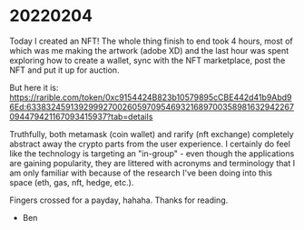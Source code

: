 # 20220204

Today I created an NFT! The whole thing finish to end took 4 hours, most of which was me making the artwork (adobe XD) and the last hour was spent exploring how to create a wallet, sync with the NFT marketplace, post the NFT and put it up for auction.

But here it is:
https://rarible.com/token/0xc9154424B823b10579895cCBE442d41b9Abd96Ed:63383245913929992700260597095469321689700358981632942267094479421167093415937?tab=details

Truthfully, both metamask (coin wallet) and rarify (nft exchange) completely abstract away the crypto parts from the user experience. I certainly do feel like the technology is targeting an "in-group" - even though the applications are gaining popularity, they are littered with acronyms and terminology that I am only familiar with because of the research I've been doing into this space (eth, gas, nft, hedge, etc.).

Fingers crossed for a payday, hahaha.
Thanks for reading.
- Ben